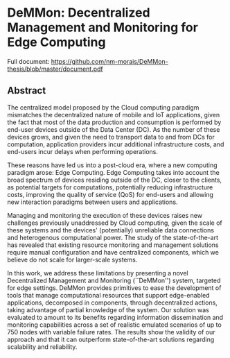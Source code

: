 # DeMMon: Decentralized Management and Monitoring for Edge Computing

Full document: https://github.com/nm-morais/DeMMon-thesis/blob/master/document.pdf

## Abstract

The centralized model proposed by the Cloud computing paradigm mismatches the decentralized nature of mobile and IoT applications, given the fact that most of the data production and consumption is performed by end-user devices outside of the Data Center (DC). As the number of these devices grows, and given the need to transport data to and from DCs for computation, application providers incur additional infrastructure costs, and end-users incur delays when performing operations. 

These reasons have led us into a post-cloud era, where a new computing paradigm arose: Edge Computing. Edge Computing takes into account the broad spectrum of devices residing outside of the DC, closer to the clients, as potential 
targets for computations, potentially reducing infrastructure costs, improving the quality of service (QoS) for end-users and allowing new interaction paradigms between users and applications. 

Managing and monitoring the execution of these devices raises new challenges previously unaddressed by Cloud computing, given the scale of these systems and the devices' (potentially) unreliable data connections and heterogenous computational power. The study of the state-of-the-art has revealed that existing resource monitoring and management solutions require manual configuration and have centralized components, which we believe do not scale for larger-scale systems. 

In this work, we address these limitations by presenting a novel Decentralized Management and Monitoring (``DeMMon'') system, targeted for edge settings. DeMMon provides primitives to ease the development of tools that manage computational resources that support edge-enabled applications, decomposed in components, through decentralized actions, taking advantage of partial knowledge of the system. Our solution was evaluated to amount to its benefits regarding information dissemination and monitoring capabilities across a set of realistic emulated scenarios of up to 750 nodes with variable failure rates. The results show the validity of our approach and that it can outperform state-of-the-art solutions regarding scalability and reliability. 
